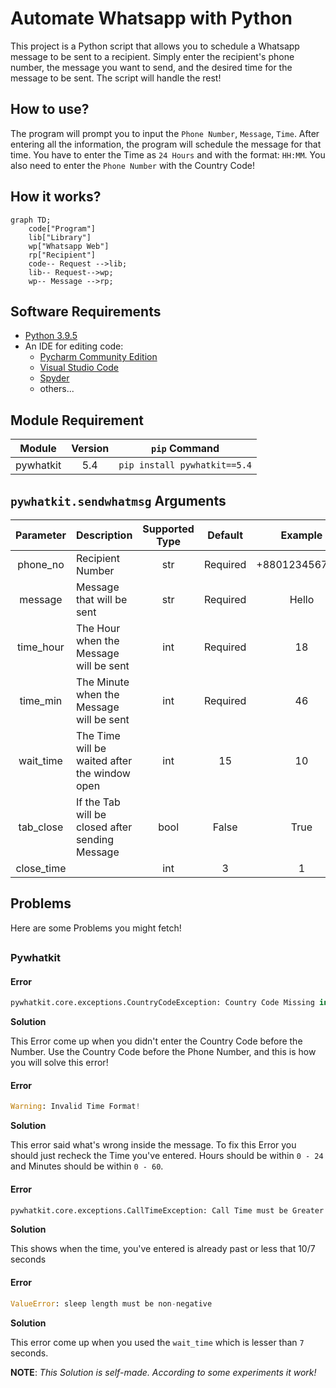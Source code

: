 # Automate Whatsapp with Python

This project is a Python script that allows you to schedule a Whatsapp message to be sent to a recipient. Simply enter the recipient's phone number, the message you want to send, and the desired time for the message to be sent. The script will handle the rest!

## How to use?
The program will prompt you to input the `Phone Number`, `Message`, `Time`. After entering all the information, the program will schedule the message for that time. You have to enter the Time as `24 Hours` and with the format: `HH:MM`. You also need to enter the `Phone Number` with the Country Code!

## How it works?
```mermaid
graph TD;
    code["Program"]
    lib["Library"]
    wp["Whatsapp Web"]
    rp["Recipient"]
    code-- Request -->lib;
    lib-- Request-->wp;
    wp-- Message -->rp;
```

## Software Requirements
- [Python 3.9.5](https://www.python.org/downloads/release/python-395/)
- An IDE for editing code:
   - [Pycharm Community Edition](https://www.jetbrains.com/pycharm/download)
   - [Visual Studio Code](https://code.visualstudio.com/download)
   - [Spyder](https://www.spyder-ide.org/#section-download)
   - others...
   
## Module Requirement
| Module | Version | `pip` Command |
| :--: | :-----: | :---: |
| pywhatkit | 5.4 | `pip install pywhatkit==5.4` |

## `pywhatkit.sendwhatmsg` Arguments
| Parameter | Description | Supported Type | Default | Example |
| :--: | :-- | :---: | :---: | :---: |
| phone_no | Recipient Number | str | Required | +8801234567890 |
| message | Message that will be sent | str | Required | Hello |
| time_hour | The Hour when the Message will be sent | int | Required | 18 |
| time_min | The Minute when the Message will be sent | int | Required | 46 |
| wait_time | The Time will be waited after the window open | int | 15 | 10 |
| tab_close | If the Tab will be closed after sending Message | bool | False | True |
| close_time |  | int | 3 | 1 |


## Problems
Here are some Problems you might fetch!

##

### Pywhatkit

#### **Error**
```py
pywhatkit.core.exceptions.CountryCodeException: Country Code Missing in Phone Number!
```

**Solution**

This Error come up when you didn't enter the Country Code before the Number. Use the Country Code before the Phone Number, and this is how you will solve this error!

#### **Error**
```py
Warning: Invalid Time Format!
```

**Solution**

This error said what's wrong inside the message. To fix this Error you should just recheck the Time you've entered. Hours should be within `0 - 24` and Minutes should be within `0 - 60`.

#### **Error**
```py
pywhatkit.core.exceptions.CallTimeException: Call Time must be Greater than Wait Time as WhatsApp Web takes some Time to Load!
```

**Solution**

This shows when the time, you've entered is already past or less that 10/7 seconds

#### **Error**
```py
ValueError: sleep length must be non-negative
```

**Solution**

This error come up when you used the `wait_time` which is lesser than `7` seconds.

**NOTE**: *This Solution is self-made. According to some experiments it work!*
